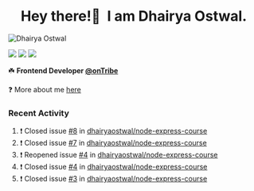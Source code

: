 <h1 align="center">Hey there!👋&nbsp; I am Dhairya Ostwal.</h1>
<!--<h4 align="center">A Business Development Manager turned Software Developer.</h3>-->
<p align="left"> <img src="https://komarev.com/ghpvc/?username=dhairyaostwal" alt="Dhairya Ostwal" /></p>

[<img src="https://img.shields.io/badge/linkedin-%230077B5.svg?&style=for-the-badge&logo=linkedin&logoColor=white" />](https://www.linkedin.com/in/dhairyaostwal/) [<img src = "https://img.shields.io/badge/twitter-%2320A1F1.svg?&style=for-the-badge&logo=twitter&logoColor=white">](https://twitter.com/dhairyaostwal/)
[<img src="https://img.shields.io/badge/medium-%23292929.svg?&style=for-the-badge&logo=medium&logoColor=white" />](https://medium.com/@dhairyaostwal)

☘️ **Frontend Developer [@onTribe](https://github.com/Tribe-Tech/)**

❓ More about me [here](https://dhairyaostwal.netlify.app/)

### Recent Activity
<!--START_SECTION:activity-->
1. ❗️ Closed issue [#8](https://github.com/dhairyaostwal/node-express-course/issues/8) in [dhairyaostwal/node-express-course](https://github.com/dhairyaostwal/node-express-course)
2. ❗️ Closed issue [#7](https://github.com/dhairyaostwal/node-express-course/issues/7) in [dhairyaostwal/node-express-course](https://github.com/dhairyaostwal/node-express-course)
3. ❗️ Reopened issue [#4](https://github.com/dhairyaostwal/node-express-course/issues/4) in [dhairyaostwal/node-express-course](https://github.com/dhairyaostwal/node-express-course)
4. ❗️ Closed issue [#4](https://github.com/dhairyaostwal/node-express-course/issues/4) in [dhairyaostwal/node-express-course](https://github.com/dhairyaostwal/node-express-course)
5. ❗️ Closed issue [#3](https://github.com/dhairyaostwal/node-express-course/issues/3) in [dhairyaostwal/node-express-course](https://github.com/dhairyaostwal/node-express-course)
<!--END_SECTION:activity-->

